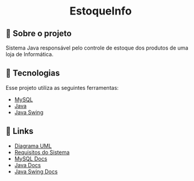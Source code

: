 <h1 align="center">EstoqueInfo</h1>

## :pushpin: Sobre o projeto
Sistema Java responsável pelo controle de estoque dos produtos de uma loja de Informática.


## 🚀 Tecnologias

Esse projeto utiliza as seguintes ferramentas:

- [MySQL](https://www.mysql.com/)
- [Java](https://www.java.com/en/)
- [Java Swing](https://www.eclipse.org/windowbuilder/)


## 🔗 Links 

- [Diagrama UML](https://app.lucidchart.com/invitations/accept/7e6ed4c8-8616-476c-89ef-e3aa2263c2e2)
- [Requisitos do Sistema](https://app.lucidchart.com/invitations/accept/f05a816f-ced4-4eb2-8c4c-4093bf8d198b)
- [MySQL Docs](https://dev.mysql.com/doc/)
- [Java Docs](https://docs.oracle.com/en/java/javase/14/)
- [Java Swing Docs](https://www.eclipse.org/documentation/)

